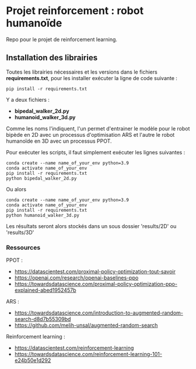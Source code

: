 # Projet reinforcement : robot humanoïde

Repo pour le projet de reinforcement learning. 

## Installation des librairies 

Toutes les librairies nécessaires et les versions dans le fichiers **requirements.txt**, pour les installer exécuter la ligne de code suivante : 

```
pip install -r requirements.txt
```


Y a deux fichiers : 
- **bipedal_walker_2d.py**
- **humanoid_walker_3d.py**

Comme les noms l'indiquent, l'un permet d'entrainer le modèle pour le robot bipède en 2D avec un processus d'optimisation ARS et l'autre le robot humanoïde en 3D avec un processus PPOT. 

Pour exécuter les scripts, il faut simplement exécuter les lignes suivantes :

```shell
conda create --name name_of_your_env python=3.9
conda activate name_of_your_env
pip install -r requirements.txt
python bipedal_walker_2d.py
```

Ou alors

```shell
conda create --name name_of_your_env python=3.9
conda activate name_of_your_env
pip install -r requirements.txt
python humanoid_walker_3d.py
```

Les résultats seront alors stockés dans un sous dossier 'results/2D' ou 'results/3D'


### Ressources

PPOT :
- https://datascientest.com/proximal-policy-optimization-tout-savoir
- https://openai.com/research/openai-baselines-ppo
- https://towardsdatascience.com/proximal-policy-optimization-ppo-explained-abed1952457b

ARS :
- https://towardsdatascience.com/introduction-to-augmented-random-search-d8d7b55309bd
- https://github.com/melih-unsal/augmented-random-search
 
Reinforcement learning :
- https://datascientest.com/reinforcement-learning
- https://towardsdatascience.com/reinforcement-learning-101-e24b50e1d292

    




